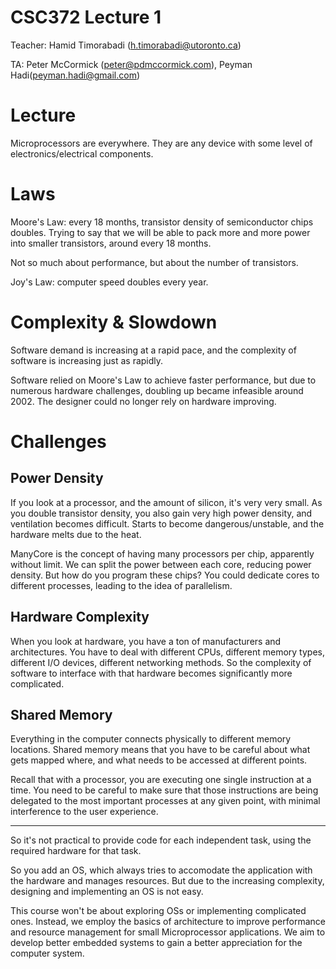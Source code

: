 CSC372 Lecture 1
================

Teacher: Hamid Timorabadi (h.timorabadi@utoronto.ca)

TA: Peter McCormick (peter@pdmccormick.com), Peyman Hadi(peyman.hadi@gmail.com)

Lecture
===========

Microprocessors are everywhere. They are any device with some level
of electronics/electrical components.

Laws
========

Moore's Law: every 18 months, transistor density of semiconductor chips doubles.
Trying to say that we will be able to pack more and more power into smaller transistors,
around every 18 months.

Not so much about performance, but about the number of transistors.

Joy's Law: computer speed doubles every year.

Complexity & Slowdown
======================

Software demand is increasing at a rapid pace, and the complexity of software
is increasing just as rapidly.

Software relied on Moore's Law to achieve faster performance, but due to
numerous hardware challenges, doubling up became infeasible around 2002.
The designer could no longer rely on hardware improving.

Challenges
===============

Power Density
---------------

If you look at a processor, and the amount of silicon, it's very very small.
As you double transistor density, you also gain very high power density, and
ventilation becomes difficult. Starts to become dangerous/unstable, and the
hardware melts due to the heat.

ManyCore is the concept of having many processors per chip, apparently without
limit. We can split the power between each core, reducing power density. But how
do you program these chips? You could dedicate cores to different processes,
leading to the idea of parallelism.

Hardware Complexity
--------------------

When you look at hardware, you have a ton of manufacturers and architectures.
You have to deal with different CPUs, different memory types, different I/O
devices, different networking methods. So the complexity of software to interface
with that hardware becomes significantly more complicated.

Shared Memory
---------------

Everything in the computer connects physically to different memory locations.
Shared memory means that you have to be careful about what gets mapped where,
and what needs to be accessed at different points.

Recall that with a processor, you are executing one single instruction at a time.
You need to be careful to make sure that those instructions are being delegated
to the most important processes at any given point, with minimal interference
to the user experience.

-------------------

So it's not practical to provide code for each independent task, using
the required hardware for that task.

So you add an OS, which always tries to accomodate the application with the
hardware and manages resources. But due to the increasing complexity, designing
and implementing an OS is not easy.

This course won't be about exploring OSs or implementing complicated ones. Instead,
we employ the basics of architecture to improve performance and resource management
for small Microprocessor applications. We aim to develop better embedded systems to
gain a better appreciation for the computer system.